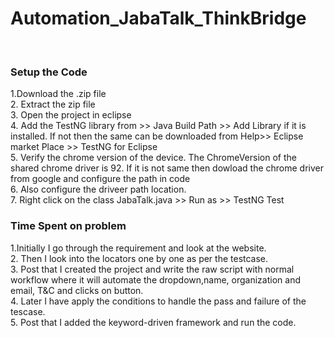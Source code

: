 # Automation_JabaTalk_ThinkBridge
<br>
<h3> Setup the Code</h3>
1.Download the .zip file<br>
2. Extract the zip file<br>
3. Open the project in eclipse<br>
4. Add the TestNG library from >> Java Build Path >> Add Library if it is installed. If not then the same can be downloaded from Help>> Eclipse market Place >> TestNG for Eclipse<br>
5. Verify the chrome version of the device. The ChromeVersion of the shared chrome driver is 92. If it is not same then dowload the chrome driver from google and configure the path in code<br>
6. Also configure the driveer path location.<br>
7. Right click on the class JabaTalk.java >> Run as >> TestNG Test<br>
<h3>Time Spent on problem</h3>
1.Initially I go through the requirement and look at the website.<br>
2. Then I look into the locators one by one as per the testcase.<br>
3. Post that I created the project and write the raw script with normal workflow where it will automate the dropdown,name, organization and email, T&C and clicks on button.<br>
4. Later I have apply the conditions to handle the pass and failure of the tescase.<br>
5. Post that I added the keyword-driven framework and run the code.<br>
